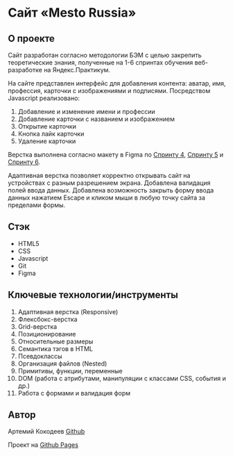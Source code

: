 # Cайт «Mesto Russia»

## О проекте
Сайт разработан согласно методологии БЭМ с целью закрепить теоретические знания, полученные на 1-6 спринтах обучения веб-разработке на Яндекс.Практикум.

На сайте представлен интерфейс для добавления контента: аватар, имя, профессия, карточки с изображениями и подписями. Посредством Javascript реализовано:
1. Добавление и изменение имени и профессии
2. Добавление карточки с названием и изображением
3. Открытие карточки
4. Кнопка лайк карточки
5. Удаление карточки

Верстка выполнена согласно макету в Figma по [Спринту 4](https://www.figma.com/file/2cn9N9jSkmxD84oJik7xL7/JavaScript.-Sprint-4?node-id=0%3A1), [Спринту 5](https://www.figma.com/file/bjyvbKKJN2naO0ucURl2Z0/JavaScript.-Sprint-5?node-id=0%3A1) и [Спринту 6](https://www.figma.com/file/kRVLKwYG3d1HGLvh7JFWRT/JavaScript.-Sprint-6?node-id=0%3A1).

Адаптивная верстка позволяет корректно открывать сайт на устройствах с разным разрешением экрана.
Добавлена валидация полей ввода данных.
Добавлена возможность закрыть форму ввода данных нажатием Escape и кликом мыши в любую точку сайта за пределами формы.

## Стэк
* HTML5
* CSS
* Javascript
* Git
* Figma

## Ключевые технологии/инструменты
1. Адаптивная верстка (Responsive)
2. Флексбокс-верстка
3. Grid-верстка
4. Позиционирование
5. Относительные размеры
6. Семантика тэгов в HTML
7. Псевдоклассы
8. Организация файлов (Nested)
9. Примитивы, функции, переменные
10. DOM (работа с атрибутами, манипуляции с классами CSS, события и др.)
11. Работа с формами и валидация форм

## Автор
Артемий Кокодеев [Github](https://github.com/ArtemiiKokodeev)

Проект на [Github Pages](https://artemiikokodeev.github.io/mesto/)
